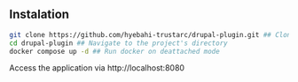 ## Instalation 

```bash
git clone https://github.com/hyebahi-trustarc/drupal-plugin.git ## Clone the project 
cd drupal-plugin ## Navigate to the project's directory
docker compose up -d ## Run docker on deattached mode
```

Access the application via http://localhost:8080

